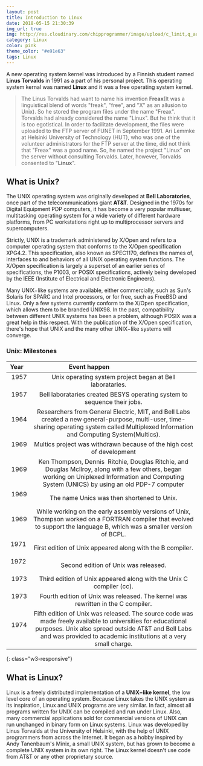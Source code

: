 ```yaml
---
layout: post
title: Introduction to Linux
date: 2018-05-15 21:30:39
img_url: true
img: http://res.cloudinary.com/chipprogrammer/image/upload/c_limit,q_auto:low,w_668/v1526404917/blog/image_w8zcid.png
category: Linux
color: pink
theme_color: "#e91e63"
tags: Linux
---
```


A new operating system kernel was introduced by a Finnish student named **Linus Torvalds** in 1991 as a part of his personal project. This operating system kernal was named **Linux** and it was a free operating system kernel. 
> The Linus Torvalds had want to name his invention **Freax**(It was a linguistical blend of words "freak", "free", and "X" as an allusion to Unix). So he stored the program files under the name "Freax". Torvalds had already considered the name "Linux". But he think that it is too egotistical. In order to facilitate development, the files were uploaded to the FTP server of FUNET in September 1991. Ari Lemmke at Helsinki University of Technology (HUT), who was one of the volunteer administrators for the FTP server at the time, did not think that "Freax" was a good name. So, he named the project "Linux" on the server without consulting Torvalds. Later, however, Torvalds consented to "**Linux**".

## What is Unix?

The UNIX operating system was originally developed at **Bell Laboratories**, once part of the
telecommunications giant **AT&T**. Designed in the 1970s for Digital Equipment PDP computers, it has
become a very popular multiuser, multitasking operating system for a wide variety of different hardware
platforms, from PC workstations right up to multiprocessor servers and supercomputers.

Strictly, UNIX is a trademark administered by X/Open and refers to a computer operating system that
conforms to the X/Open specification XPG4.2. This specification, also known as SPEC1170, defines the
names of, interfaces to and behaviors of all UNIX operating system functions. The X/Open specification is
largely a superset of an earlier series of specifications, the P1003, or POSIX specifications, actively being
developed by the IEEE (Institute of Electrical and Electronic Engineers).

Many UNIX−like systems are available, either commercially, such as Sun's Solaris for SPARC and Intel
processors, or for free, such as FreeBSD and Linux. Only a few systems currently conform to the X/Open
specification, which allows them to be branded UNIX98. In the past, compatibility between different UNIX
systems has been a problem, although POSIX was a great help in this respect. With the publication of the
X/Open specification, there's hope that UNIX and the many other UNIX−like systems will converge.

### Unix: Milestones
|  Year  |           Event happen                                          |
|:------:|:---------------------------------------------------------------:|
|  1957  | Unix operating system project began at Bell laborataries.       |
|  1957  | Bell laborataries created BESYS operating system to sequence their jobs.|
|  1964  | Researchers from General Electric, MIT, and Bell Labs created a new general-purpose, multi-user, time-sharing operating system called Multiplexed Information and Computing System(Multics).
|  1969  | Multics project was withdrawn because of the high cost of development |
|  1969  |  Ken Thompson, Dennis  Ritchie, Douglas Ritchie, and Douglas Mcllroy, along with a few others, began working on Uniplexed Information and Computing System (UNICS) by using an old PDP-7 computer |
|  1969  | The name Unics was then shortened to Unix. |
|  1969  | While working on the early assembly versions of Unix, Thompson worked on a FORTRAN compiler that evolved to support the language B, which was a smaller version of BCPL. |
|  1971  | First edition of Unix appeared along with the B compiler. |
|  1972  | Second edition of Unix was released. |
|  1973  | Third edition of Unix appeared along with the Unix C compiler (cc). |
|  1973  | Fourth edition of Unix was released. The kernel was rewritten in the C compiler. |
|  1974  | Fifth edition of Unix was released. The source code was made freely available to universities for educational purposes. Unix also spread outside AT&T and Bell Labs and was provided to academic institutions at a very small charge. |
{: class="w3-responsive"}

## What is Linux?
Linux is a freely distributed implementation of a **UNIX−like kernel**, the low level
core of an operating system. Because Linux takes the UNIX system as its inspiration, Linux and UNIX programs are very similar. In fact, almost all programs written for UNIX can be compiled and run under Linux. Also, many commercial applications sold for commercial versions of UNIX can run unchanged in binary form on Linux systems. Linux was developed by Linus Torvalds at the University of Helsinki, with the help of UNIX programmers from across the Internet. It began as a hobby inspired by Andy Tanenbaum's Minix, a small UNIX system, but has grown to become a complete UNIX system in its own right. The Linux kernel doesn't use code from AT&T or any other proprietary source.
